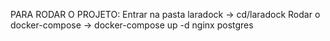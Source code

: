 PARA RODAR O PROJETO:
Entrar na pasta laradock -> cd/laradock
Rodar o docker-compose -> docker-compose up -d nginx postgres
